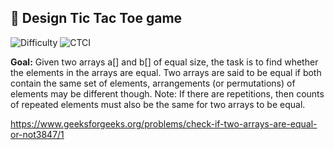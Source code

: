 ## 🧩 Design Tic Tac Toe game 

<p>
  <img alt="Difficulty" src="https://img.shields.io/badge/Difficulty-Easy-2ecc71?style=for-the-badge">
  
  <img alt="CTCI" src="https://img.shields.io/badge/Source-Elshad kariomov (Check Equal Arrays)-1e90ff?style=for-the-badge">
</p>

**Goal:** Given two arrays a[] and b[] of equal size, the task is to find whether the elements in the arrays are equal.
Two arrays are said to be equal if both contain the same set of elements, arrangements (or permutations) of elements may be different though.
Note: If there are repetitions, then counts of repeated elements must also be the same for two arrays to be equal.

https://www.geeksforgeeks.org/problems/check-if-two-arrays-are-equal-or-not3847/1
